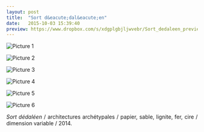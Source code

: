 ```yaml
---
layout: post
title:  "Sort d&eacute;dal&eacute;en"
date:   2015-10-03 15:39:40
preview: https://www.dropbox.com/s/xdgplgbjljwvebr/Sort_dedaleen_preview.jpg?raw=1 
---
```


![Picture 1](https://www.dropbox.com/s/4inw0spyuefh6ot/sort_dedaleen_2014.jpg?raw=1)

![Picture 2](https://www.dropbox.com/s/1ang8f6dj3q8zwi/Sort_dedaleen_2014%282%29.jpg?raw=1)

![Picture 3](https://www.dropbox.com/s/d9pqrf3s53hix45/Sort_dedaleen_2014%283%29.jpg?raw=1)

![Picture 4](https://www.dropbox.com/s/ytlovwzpsq9oke3/Sort_dedaleen_2014%284%29.jpg?raw=1)

![Picture 5](https://www.dropbox.com/s/g2um3jmaq7hozbi/Sort_dedaleen_2014%285%29.jpg?raw=1)

![Picture 6](https://www.dropbox.com/s/7k3fe047hp83c53/Sort_dedaleen_2014%286%29.jpg?raw=1)

<p style="text-align:justify">
<span style="font-style: italic;">Sort d&eacute;dal&eacute;en</span> / architectures arch&eacute;typales / papier, sable, lignite, fer, cire / dimension variable / 2014.
</p>
